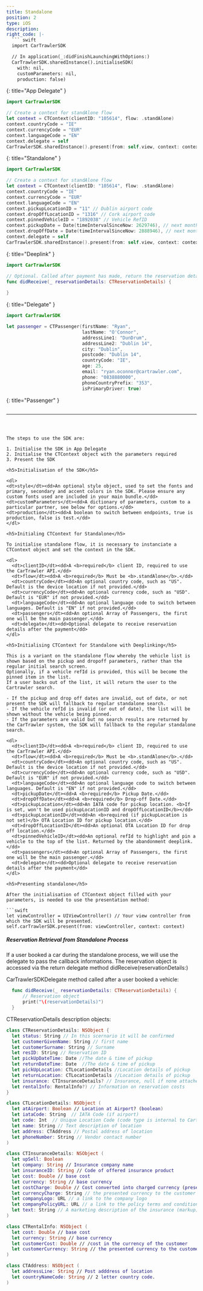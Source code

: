```yaml
---
title: Standalone
position: 2
type: iOS
description:
right_code: |-
  ``` swift
  import CarTrawlerSDK

  // In application(_:didFinishLaunchingWithOptions:)
  CarTrawlerSDK.sharedInstance().initialiseSDK(
    with: nil,
    customParameters: nil,
    production: false)
  ```
  {: title="App Delegate" }

  ``` swift
  import CarTrawlerSDK

  // Create a context for standAlone flow
  let context = CTContext(clientID: "105614", flow: .standAlone)
  context.countryCode = "IE"
  context.currencyCode = "EUR"
  context.languageCode = "EN"
  context.delegate = self
  CarTrawlerSDK.sharedInstance().present(from: self.view, context: context)
  ```
  {: title="Standalone" }

  ``` swift
  import CarTrawlerSDK

  // Create a context for standAlone flow
  let context = CTContext(clientID: "105614", flow: .standAlone)
  context.countryCode = "IE"
  context.currencyCode = "EUR"
  context.languageCode = "EN"
  context.pickupLocationID = "11" // Dublin airport code
  context.dropOffLocationID = "1316" // Cork airport code
  context.pinnedVehicleID = "1892038" // Vehicle RefID
  context.pickupDate = Date(timeIntervalSinceNow: 2629746), // next month
  context.dropOffDate = Date(timeIntervalSinceNow: 2888946), // next month + 3 days
  context.delegate = self
  CarTrawlerSDK.sharedInstance().present(from: self.view, context: context)
  ```
  {: title="Deeplink" }

  ``` swift
  import CarTrawlerSDK

  // Optional. Called after payment has made, return the reservation details
  func didReceive(_ reservationDetails: CTReservationDetails) {
        
  }
  ```
  {: title="Delegate" }

  ``` swift
  import CarTrawlerSDK

  let passenger = CTPassenger(firstName: "Ryan",
                              lastName: "O'Connor",
                              addressLine1: "DunDrum",
                              addressLine2: "Dublin 14",
                              city: "Dublin",
                              postcode: "Dublin 14",
                              countryCode: "IE",
                              age: 25,
                              email: "ryan.oconnor@cartrawler.com",
                              phone: "0838880000",
                              phoneCountryPrefix: "353",
                              isPrimaryDriver: true)
  ```
  {: title="Passenger" }

  ``` swift

   ```


---
```



The steps to use the SDK are:

1. Initialise the SDK in App Delegate
2. Initialise the CTContext object with the parameters required
3. Present the SDK

<h5>Initialisation of the SDK</h5>

<dl>
<dt>style</dt><dd>An optional style object, used to set the fonts and primary, secondary and accent colors in the SDK. Please ensure any custom fonts used are included in your main bundle.</dd>
<dt>customParameters</dt><dd>A dictionary of parameters, custom to a particular partner, see below for options.</dd>
<dt>production</dt><dd>A boolean to switch between endpoints, true is production, false is test.</dd>
</dl>

<h5>Initialing CTContext for Standalone</h5>

To initialise standalone flow, it is necessary to instanciate a CTContext object and set the context in the SDK.

<dl>
  <dt>clientID</dt><dd>A <b>required</b> client ID, required to use the CarTrawler API.</dd>
  <dt>flow</dt><dd>A <b>required</b> Must be <b>.standAlone</b>.</dd>
  <dt>countryCode</dt><dd>An optional country code, such as "US". Default is the device location if not provided.</dd>
  <dt>currencyCode</dt><dd>An optional currency code, such as "USD". Default is "EUR" if not provided.</dd>
  <dt>languageCode</dt><dd>An optional language code to switch between languages. Default is "EN" if not provided.</dd>
  <dt>passengers</dt><dd>An optional Array of Passengers, the first one will be the main passenger.</dd>
  <dt>delegate</dt><dd>Optional delegate to receive reservation details after the payment</dd>
</dl>

<h5>Initialising CTContext for Standalone with Deeplinking</h5>

This is a variant on the standalone flow whereby the vehicle list is shown based on the pickup and dropoff parameters, rather than the regular initial search screen.
Optionally, if a vehicle refId is provided, this will be become the pinned item in the list.
If a user backs out of the list, it will return the user to the Cartrawler search.

- If the pickup and drop off dates are invalid, out of date, or not present the SDK will fallback to regular standalone search.
- If the vehicle refId is invalid (or out of date), the list will be shown without the vehicle being pinned.
- If the parameters are valid but no search results are returned by the CarTrawler system, the SDK will fallback to the regular standalone search.

<dl>
  <dt>clientID</dt><dd>A <b>required</b> client ID, required to use the CarTrawler API.</dd>
  <dt>flow</dt><dd>A <b>required</b> Must be <b>.standAlone</b>.</dd>
  <dt>countryCode</dt><dd>An optional country code, such as "US". Default is the device location if not provided.</dd>
  <dt>currencyCode</dt><dd>An optional currency code, such as "USD". Default is "EUR" if not provided.</dd>
  <dt>languageCode</dt><dd>An optional language code to switch between languages. Default is "EN" if not provided.</dd>
  <dt>pickupDate</dt><dd>A <b>required</b> Pickup Date.</dd>
  <dt>dropOffDate</dt><dd>A <b>required</b> Drop-off Date.</dd>
  <dt>pickupLocation</dt><dd>An IATA code for pickup location. <b>If is set, won't be used pickupLocationID and dropOffLocationID</b></dd>
  <dt>pickupLocationID</dt><dd>An <b>required (if pickupLocation is not set)</b> OTA Location ID for pickup location.</dd>
  <dt>dropOffLocationID</dt><dd>An optional OTA Location ID for drop off location.</dd>
  <dt>pinnedVehicleID</dt><dd>An optional refId to highlight and pin a vehicle to the top of the list. Returned by the abandonment deeplink.</dd>
  <dt>passengers</dt><dd>An optional Array of Passengers, the first one will be the main passenger.</dd>
  <dt>delegate</dt><dd>Optional delegate to receive reservation details after the payment</dd>
</dl>

<h5>Presenting standalone</h5>

After the initialisation of CTContext object filled with your parameters, is needed to use the presentation method:

```swift
let viewController = UIViewController() // Your view controller from which the SDK will be presented.
self.carTrawlerSDK.present(from: viewController, context: context)
```

<h5>Reservation Retrieval from Standalone Process</h5>

If a user booked a car during the standalone process, we will use the delegate to pass the callback informations.
The reservation object is accessed via the return delegate method didReceive(reservationDetails:)

CarTrawlerSDKDelegate method called after a user booked a vehicle:
```swift
  func didReceive(_ reservationDetails: CTReservationDetails) {
      // Reservation object
      print("\(reservationDetails)")
  }
```

CTReservationDetails description objects:
```swift
class CTReservationDetails: NSObject {
  let status: String // In this scernario it will be confirmed
  let customerGivenName: String // first name
  let customerSurname: String // Surname
  let resID: String // Reservation ID
  let pickUpDateTime: Date //The date & time of pickup
  let returnDateTime: Date  //The date & time of pickup 
  let pickUpLocation: CTLocationDetails //Location details of pickup
  let returnLocation: CTLocationDetails //Location details of pickup
  let insurance: CTInsuranceDetails? // Insurance, null if none attached
  let rentalInfo: RentalInfo?) // Information on reservation costs
}

class CTLocationDetails: NSObject (
  let atAirport: Boolean // Location at Airport? (boolean)
  let iataCode: String  // IATA Code (if airport)
  let code: Int  // Unique Location Code (code type is internal to Cartrawler)
  let name: String // Text description of location
  let address: CTAddress // Postal address of location
  let phoneNumber: String // Vendor contact number
)

class CTInsuranceDetails: NSObject (
  let upSell: Boolean
  let company: String // Insurance company name
  let insuranceID: String // Code of offered insurance product
  let cost: Double // base cost
  let currency: String // base currency
  let costCharge: Double // Cost converted into charged currency (presented currency)
  let currencyCharge: String // the presented currency to the customer
  let companyLogo: URL // a link to the company logo
  let companyPolicyURL: URL // a link to the policy terms and conditions
  let text: String // A marketing description of the insurance (markup)
)

class CTRentalInfo: NSObject (
  let cost: Double // base cost
  let currency: String // base currency
  let customerCost: Double // /cost in the currency of the customer
  let customerCurrency: String // the presented currency to the customer
)

class CTAddress: NSObject (
  let addressLine: String // Post adddress of location
  let countryNameCode: String // 2 letter country code.
)
```